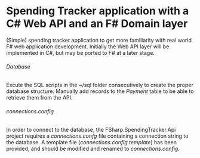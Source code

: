 # Spending Tracker application with a C# Web API and an F# Domain layer

(Simple) spending tracker application to get more familiarity with real world F# web application development. Initially the Web API layer will be implemented in C#, but may be ported to F# at a later stage.


###### Database

Excute the SQL scripts in the ~/sql folder consecutively to create the proper database structure. Manually add records to the *Payment* table to be able to retrieve them from the API.


###### connections.config

In order to connect to the database, the FSharp.SpendingTracker.Api project requires a *connections.confg* file containing a connection string to the database. A template file (*connections.config.template*) has been provided, and should be modified and renamed to *connections.config*.